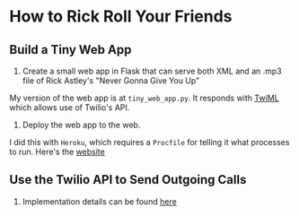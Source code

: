 # How to Rick Roll Your Friends

## Build a Tiny Web App
1. Create a small web app in Flask that can serve both XML and an .mp3 file of Rick Astley's "Never Gonna Give You Up"

My version of the web app is at ```tiny_web_app.py```. It responds with [TwiML](https://www.twilio.com/docs/api/twiml/your_response)
which allows use of Twilio's API.

1. Deploy the web app to the web.

I did this with ```Heroku```, which requires a ```Procfile``` for telling it what processes to run.
Here's the [website](https://afternoon-gorge-22076.herokuapp.com/)


## Use the Twilio API to Send Outgoing Calls
1. Implementation details can be found [here](../Projects/Rick_Roll/twilio_api.py)
